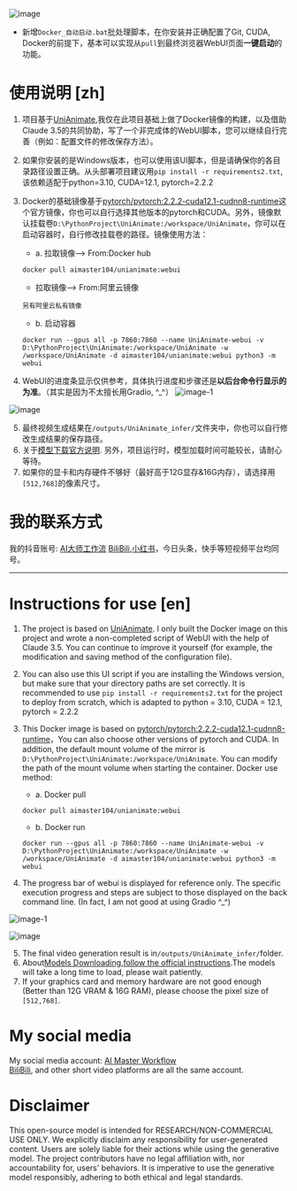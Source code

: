 ![image](https://github.com/Pythonpa/UniAnimate-GradioUI/assets/16030016/57c9abc6-162d-4e79-8c82-381342869fbf)
- 新增`Docker_自动启动.bat`批处理脚本，在你安装并正确配置了Git, CUDA, Docker的前提下，基本可以实现从`pull`到最终浏览器WebUI页面**一键启动**的功能。
# 使用说明 [zh]
1. 项目基于[UniAnimate](https://github.com/ali-vilab/UniAnimate),我仅在此项目基础上做了Docker镜像的构建，以及借助Claude 3.5的共同协助，写了一个非完成体的WebUI脚本，您可以继续自行完善（例如：配置文件的修改保存方法）。
2. 如果你安装的是Windows版本，也可以使用该UI脚本，但是请确保你的各目录路径设置正确。从头部署项目建议用`pip install -r requirements2.txt`,该依赖适配于python=3.10, CUDA=12.1, pytorch=2.2.2 
3. Docker的基础镜像基于[pytorch/pytorch:2.2.2-cuda12.1-cudnn8-runtime](https://hub.docker.com/layers/pytorch/pytorch/2.2.2-cuda12.1-cudnn8-runtime/images/sha256-923f687790bec78081c357e71dcd5dcef80b0cc00f6c34484902a5e83362c854?context=explore)这个官方镜像，你也可以自行选择其他版本的pytorch和CUDA。另外，镜像默认挂载卷`D:\PythonProject\UniAnimate:/workspace/UniAnimate`，你可以在启动容器时，自行修改挂载卷的路径。镜像使用方法：
    - a. 拉取镜像--> From:Docker hub
    ```shell
    docker pull aimaster104/unianimate:webui
    ```
    - 拉取镜像--> From:阿里云镜像
    ```shell
    另有阿里云私有镜像
    ```
    
    - b. 启动容器
    ```shell
    docker run --gpus all -p 7860:7860 --name UniAnimate-webui -v D:\PythonProject\UniAnimate:/workspace/UniAnimate -w /workspace/UniAnimate -d aimaster104/unianimate:webui python3 -m webui
    ```
    
4. WebUI的进度条显示仅供参考，具体执行进度和步骤还是**以后台命令行显示的为准**。（其实是因为不太擅长用Gradio, ^_^）
![image-1](https://github.com/Pythonpa/UniAnimate-GradioUI/assets/16030016/16b7a35a-b27a-4a04-83d3-e845c5d35a85)

![image](https://github.com/Pythonpa/UniAnimate-GradioUI/assets/16030016/c0da755d-1cfa-434c-b45e-001d2cbb3af7)


5. 最终视频生成结果在`/outputs/UniAnimate_infer/`文件夹中，你也可以自行修改生成结果的保存路径。
6. 关于[模型下载官方说明](https://github.com/ali-vilab/UniAnimate?tab=readme-ov-file#2-download-the-pretrained-checkpoints).
   另外，项目运行时，模型加载时间可能较长，请耐心等待。
7. 如果你的显卡和内存硬件不够好（最好高于12G显存&16G内存），请选择用`[512,768]`的像素尺寸。
# 我的联系方式
我的抖音账号: [AI大师工作流](https://www.douyin.com/user/MS4wLjABAAAAviq9ixG7tShWv_AJNEvCqlwZXd8YRTyCygSNpZ7J0aQ)
[BiliBili](https://space.bilibili.com/10389026),[小红书](https://www.xiaohongshu.com/user/profile/6358ac17000000001802adac)，今日头条，快手等短视频平台均同号。

****************************

# Instructions for use [en]
1. The project is based on [UniAnimate](https://github.com/ali-vilab/UniAnimate). I only built the Docker image on this project and wrote a non-completed script of WebUI with the help of Claude 3.5. You can continue to improve it yourself (for example, the modification and saving method of the configuration file).
2. You can also use this UI script if you are installing the Windows version, but make sure that your directory paths are set correctly. It is recommended to use `pip install -r requirements2.txt` for the project to deploy from scratch, which is adapted to python = 3.10, CUDA = 12.1, pytorch = 2.2.2
3. This Docker image is based on [pytorch/pytorch:2.2.2-cuda12.1-cudnn8-runtime](https://hub.docker.com/layers/pytorch/pytorch/2.2.2-cuda12.1-cudnn8-runtime/images/sha256-923f687790bec78081c357e71dcd5dcef80b0cc00f6c34484902a5e83362c854?context=explore)，You can also choose other versions of pytorch and CUDA. In addition, the default mount volume of the mirror is `D:\PythonProject\UniAnimate:/workspace/UniAnimate`. You can modify the path of the mount volume when starting the container. Docker use method:
   - a. Docker pull
    ```shell
    docker pull aimaster104/unianimate:webui
    ```
    
    - b. Docker run
    ```shell
    docker run --gpus all -p 7860:7860 --name UniAnimate-webui -v D:\PythonProject\UniAnimate:/workspace/UniAnimate -w /workspace/UniAnimate -d aimaster104/unianimate:webui python3 -m webui
    ```
     

4. The progress bar of webui is displayed for reference only. The specific execution progress and steps are subject to those displayed on the back command line. (In fact, I am not good at using Gradio ^_^)

![image-1](https://github.com/Pythonpa/UniAnimate-GradioUI/assets/16030016/16b7a35a-b27a-4a04-83d3-e845c5d35a85)

![image](https://github.com/Pythonpa/UniAnimate-GradioUI/assets/16030016/c0da755d-1cfa-434c-b45e-001d2cbb3af7)

5. The final video generation result is in`/outputs/UniAnimate_infer/`folder.
6. About[Models Downloading,follow the official instructions](https://github.com/ali-vilab/UniAnimate?tab=readme-ov-file#2-download-the-pretrained-checkpoints).The models will take a long time to load, please wait patiently.
7. If your graphics card and memory hardware are not good enough (Better than 12G VRAM & 16G RAM), please choose the pixel size of `[512,768]`.
# My social media
My social media account: [AI Master Workflow](https://www.douyin.com/user/MS4wLjABAAAAviq9ixG7tShWv_AJNEvCqlwZXd8YRTyCygSNpZ7J0aQ)  
[BiliBili](https://space.bilibili.com/10389026), and other short video platforms are all the same account.


# Disclaimer
This open-source model is intended for RESEARCH/NON-COMMERCIAL USE ONLY. We explicitly disclaim any responsibility for user-generated content. Users are solely liable for their actions while using the generative model. The project contributors have no legal affiliation with, nor accountability for, users' behaviors. It is imperative to use the generative model responsibly, adhering to both ethical and legal standards.
